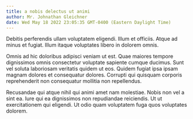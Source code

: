 ```yaml
---
title: a nobis delectus ut animi
author: Mr. Johnathan Gleichner
date: Wed May 18 2022 23:05:35 GMT-0400 (Eastern Daylight Time)
---
```

Debitis perferendis ullam voluptatem eligendi. Illum et officiis. Atque ad minus et fugiat. Illum itaque voluptates libero in dolorem omnis.

 Omnis ad hic doloribus adipisci veniam ut est. Quae maiores tempore dignissimos omnis consectetur voluptate sapiente cumque ducimus. Sunt vel soluta laboriosam veritatis quidem ut eos. Quidem fugiat ipsa ipsam magnam dolores et consequatur dolores. Corrupti qui quisquam corporis reprehenderit non consequatur mollitia non repellendus.

 Recusandae qui atque nihil qui animi amet nam molestiae. Nobis non vel a sint ea. Iure qui ea dignissimos non repudiandae reiciendis. Ut ut exercitationem qui eligendi. Ut odio quam voluptatem fuga quos voluptates dolorem.